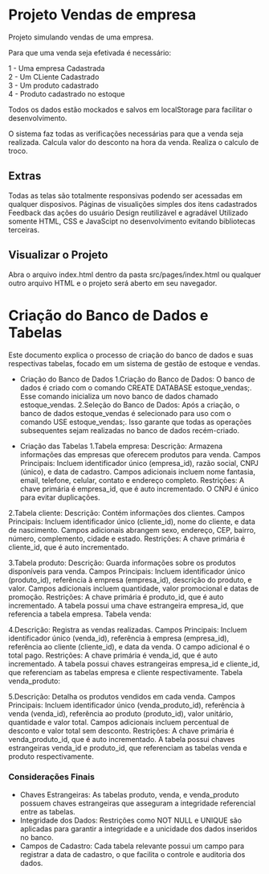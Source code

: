 # Projeto Vendas de empresa
Projeto simulando vendas de uma empresa.

Para que uma venda seja efetivada é necessário: 

1 - Uma empresa Cadastrada <br>
2 - Um CLiente Cadastrado <br>
3 - Um produto cadastrado <br>
4 - Produto cadastrado no estoque <br>

Todos os dados estão mockados e salvos em localStorage para facilitar o desenvolvimento.

O sistema faz todas as verificações necessárias para que a venda seja realizada. Calcula valor do desconto na hora da venda. Realiza o calculo de troco.

## Extras
Todas as telas são totalmente responsivas podendo ser acessadas em qualquer disposivos.
Páginas de visualições simples dos itens cadastrados
Feedback das ações do usuário
Design reutilizável e agradável
Utilizado somente HTML, CSS e JavaScipt no desenvolvimento evitando bibliotecas terceiras.

## Visualizar o Projeto
Abra o arquivo index.html dentro da pasta src/pages/index.html ou qualquer outro arquivo HTML e o projeto será aberto em seu navegador.

# Criação do Banco de Dados e Tabelas
Este documento explica o processo de criação do banco de dados e suas respectivas tabelas, focado em um sistema de gestão de estoque e vendas. 

- Criação do Banco de Dados
1.Criação do Banco de Dados: O banco de dados é criado com o comando CREATE DATABASE estoque_vendas;. Esse comando inicializa um novo banco de dados chamado estoque_vendas.
2.Seleção do Banco de Dados: Após a criação, o banco de dados estoque_vendas é selecionado para uso com o comando USE estoque_vendas;. Isso garante que todas as operações subsequentes sejam realizadas no banco de dados recém-criado.

- Criação das Tabelas
1.Tabela empresa:
Descrição: Armazena informações das empresas que oferecem produtos para venda.
Campos Principais: Incluem identificador único (empresa_id), razão social, CNPJ (único), e data de cadastro. Campos adicionais incluem nome fantasia, email, telefone, celular, contato e endereço completo.
Restrições: A chave primária é empresa_id, que é auto incrementado. O CNPJ é único para evitar duplicações.

2.Tabela cliente:
Descrição: Contém informações dos clientes.
Campos Principais: Incluem identificador único (cliente_id), nome do cliente, e data de nascimento. Campos adicionais abrangem sexo, endereço, CEP, bairro, número, complemento, cidade e estado.
Restrições: A chave primária é cliente_id, que é auto incrementado.

3.Tabela produto:
Descrição: Guarda informações sobre os produtos disponíveis para venda.
Campos Principais: Incluem identificador único (produto_id), referência à empresa (empresa_id), descrição do produto, e valor. Campos adicionais incluem quantidade, valor promocional e datas de promoção.
Restrições: A chave primária é produto_id, que é auto incrementado. A tabela possui uma chave estrangeira empresa_id, que referencia a tabela empresa.
Tabela venda:

4.Descrição: Registra as vendas realizadas.
Campos Principais: Incluem identificador único (venda_id), referência à empresa (empresa_id), referência ao cliente (cliente_id), e data da venda. O campo adicional é o total pago.
Restrições: A chave primária é venda_id, que é auto incrementado. A tabela possui chaves estrangeiras empresa_id e cliente_id, que referenciam as tabelas empresa e cliente respectivamente.
Tabela venda_produto:

5.Descrição: Detalha os produtos vendidos em cada venda.
Campos Principais: Incluem identificador único (venda_produto_id), referência à venda (venda_id), referência ao produto (produto_id), valor unitário, quantidade e valor total. Campos adicionais incluem percentual de desconto e valor total sem desconto.
Restrições: A chave primária é venda_produto_id, que é auto incrementado. A tabela possui chaves estrangeiras venda_id e produto_id, que referenciam as tabelas venda e produto respectivamente.

### Considerações Finais
- Chaves Estrangeiras: As tabelas produto, venda, e venda_produto possuem chaves estrangeiras que asseguram a integridade referencial entre as tabelas.
- Integridade dos Dados: Restrições como NOT NULL e UNIQUE são aplicadas para garantir a integridade e a unicidade dos dados inseridos no banco.
- Campos de Cadastro: Cada tabela relevante possui um campo para registrar a data de cadastro, o que facilita o controle e auditoria dos dados.
